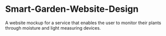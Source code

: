 # Smart-Garden-Website-Design
A website mockup for a service that enables the user to monitor their plants through moisture and light measuring devices.
